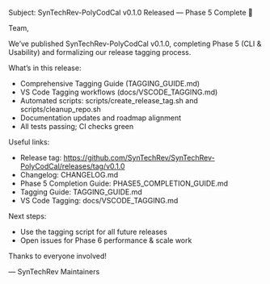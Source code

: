 Subject: SynTechRev-PolyCodCal v0.1.0 Released — Phase 5 Complete 🎉

Team,

We’ve published SynTechRev-PolyCodCal v0.1.0, completing Phase 5 (CLI & Usability) and formalizing our release tagging process.

What’s in this release:
- Comprehensive Tagging Guide (TAGGING_GUIDE.md)
- VS Code Tagging workflows (docs/VSCODE_TAGGING.md)
- Automated scripts: scripts/create_release_tag.sh and scripts/cleanup_repo.sh
- Documentation updates and roadmap alignment
- All tests passing; CI checks green

Useful links:
- Release tag: https://github.com/SynTechRev/SynTechRev-PolyCodCal/releases/tag/v0.1.0
- Changelog: CHANGELOG.md
- Phase 5 Completion Guide: PHASE5_COMPLETION_GUIDE.md
- Tagging Guide: TAGGING_GUIDE.md
- VS Code Tagging: docs/VSCODE_TAGGING.md

Next steps:
- Use the tagging script for all future releases
- Open issues for Phase 6 performance & scale work

Thanks to everyone involved!

— SynTechRev Maintainers
